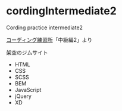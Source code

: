 # cordingIntermediate2
Cording practice intermediate2

[コーディング練習所](https://webdesigner-go.com/coding-practice/)「中級編2」より

架空のジムサイト
- HTML
- CSS
- SCSS
- BEM
- JavaScript
- jQuery
- XD
